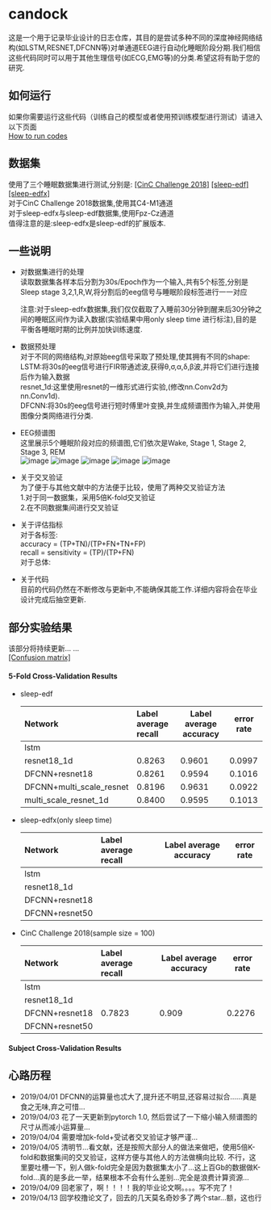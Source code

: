# candock
这是一个用于记录毕业设计的日志仓库，其目的是尝试多种不同的深度神经网络结构(如LSTM,RESNET,DFCNN等)对单通道EEG进行自动化睡眠阶段分期.我们相信这些代码同时可以用于其他生理信号(如ECG,EMG等)的分类.希望这将有助于您的研究.<br>
## 如何运行
如果你需要运行这些代码（训练自己的模型或者使用预训练模型进行测试）请进入以下页面<br>
[How to run codes](https://github.com/HypoX64/candock/blob/master/how_to_run.md)<br>
## 数据集
使用了三个睡眠数据集进行测试,分别是:   [[CinC Challenge 2018]](https://physionet.org/physiobank/database/challenge/2018/#files)    [[sleep-edf]](https://www.physionet.org/physiobank/database/sleep-edf/)   [[sleep-edfx]](https://www.physionet.org/physiobank/database/sleep-edfx/) <br>
对于CinC Challenge 2018数据集,使用其C4-M1通道<br>对于sleep-edfx与sleep-edf数据集,使用Fpz-Cz通道<br>
值得注意的是:sleep-edfx是sleep-edf的扩展版本.<br>

## 一些说明
* 对数据集进行的处理<br>
  读取数据集各样本后分割为30s/Epoch作为一个输入,共有5个标签,分别是Sleep stage 3,2,1,R,W,将分割后的eeg信号与睡眠阶段标签进行一一对应<br>

  注意:对于sleep-edfx数据集,我们仅仅截取了入睡前30分钟到醒来后30分钟之间的睡眠区间作为读入数据(实验结果中用only sleep time 进行标注),目的是平衡各睡眠时期的比例并加快训练速度.

* 数据预处理<br>
  对于不同的网络结构,对原始eeg信号采取了预处理,使其拥有不同的shape:<br>
  LSTM:将30s的eeg信号进行FIR带通滤波,获得θ,σ,α,δ,β波,并将它们进行连接后作为输入数据<br>
  resnet_1d:这里使用resnet的一维形式进行实验,(修改nn.Conv2d为nn.Conv1d).<br>
  DFCNN:将30s的eeg信号进行短时傅里叶变换,并生成频谱图作为输入,并使用图像分类网络进行分类.<br>

* EEG频谱图<br>
  这里展示5个睡眠阶段对应的频谱图,它们依次是Wake, Stage 1, Stage 2, Stage 3, REM<br>
  ![image](https://github.com/HypoX64/candock/blob/master/image/spectrum_Wake.png)
  ![image](https://github.com/HypoX64/candock/blob/master/image/spectrum_Stage1.png)
  ![image](https://github.com/HypoX64/candock/blob/master/image/spectrum_Stage2.png)
  ![image](https://github.com/HypoX64/candock/blob/master/image/spectrum_Stage3.png)
  ![image](https://github.com/HypoX64/candock/blob/master/image/spectrum_REM.png)<br>

* 关于交叉验证<br>
  为了便于与其他文献中的方法便于比较，使用了两种交叉验证方法<br>
  1.对于同一数据集，采用5倍K-fold交叉验证<br>
  2.在不同数据集间进行交叉验证<br>

* 关于评估指标<br>
  对于各标签:<br>
  accuracy = (TP+TN)/(TP+FN+TN+FP)<br>
  recall = sensitivity = (TP)/(TP+FN)<br>
  对于总体:<br>
  
* 关于代码<br>
  目前的代码仍然在不断修改与更新中,不能确保其能工作.详细内容将会在毕业设计完成后抽空更新.<br>
## 部分实验结果
该部分将持续更新... ...<br>
[[Confusion matrix]](https://github.com/HypoX64/candock/blob/master/image/confusion_mat)<br>

####  5-Fold Cross-Validation Results
* sleep-edf<br>

  | Network                  | Label average recall | Label average accuracy | error rate |
  | :----------------------- | :------------------- | ---------------------- | ---------- |
  | lstm                     |                      |                        |            |
  | resnet18_1d              | 0.8263               | 0.9601                 | 0.0997     |
  | DFCNN+resnet18           | 0.8261               | 0.9594                 | 0.1016     |
  | DFCNN+multi_scale_resnet | 0.8196               | 0.9631                 | 0.0922     |
  | multi_scale_resnet_1d    | 0.8400               | 0.9595                 | 0.1013     |

* sleep-edfx(only sleep time)<br>

  | Network        | Label average recall | Label average accuracy | error rate |
  | :------------- | :------------------- | ---------------------- | ---------- |
  | lstm           |                      |                        |            |
  | resnet18_1d    |                      |                        |            |
  | DFCNN+resnet18 |                      |                        |            |
  | DFCNN+resnet50 |                      |                        |            |

* CinC Challenge 2018(sample size = 100)<br>

  | Network        | Label average recall | Label average accuracy | error rate |
  | :------------- | :------------------- | ---------------------- | ---------- |
  | lstm           |                      |                        |            |
  | resnet18_1d    |                      |                        |            |
  | DFCNN+resnet18 | 0.7823               | 0.909                  | 0.2276     |
  | DFCNN+resnet50 |                      |                        |            |

#### Subject Cross-Validation Results

## 心路历程
* 2019/04/01 DFCNN的运算量也忒大了,提升还不明显,还容易过拟合......真是食之无味,弃之可惜...
* 2019/04/03 花了一天更新到pytorch 1.0, 然后尝试了一下缩小输入频谱图的尺寸从而减小运算量... 
* 2019/04/04 需要增加k-fold+受试者交叉验证才够严谨...
* 2019/04/05 清明节…看文献，还是按照大部分人的做法来做吧，使用5倍K-fold和数据集间的交叉验证，这样方便与其他人的方法做横向比较. 不行，这里要吐槽一下，别人做k-fold完全是因为数据集太小了…这上百Gb的数据做K-fold…真的是多此一举，结果根本不会有什么差别…完全是浪费计算资源…
* 2019/04/09 回老家了，啊！！！！我的毕业论文啊。。。。写不完了！
* 2019/04/13 回学校撸论文了，回去的几天莫名奇妙多了两个star...额，这也行